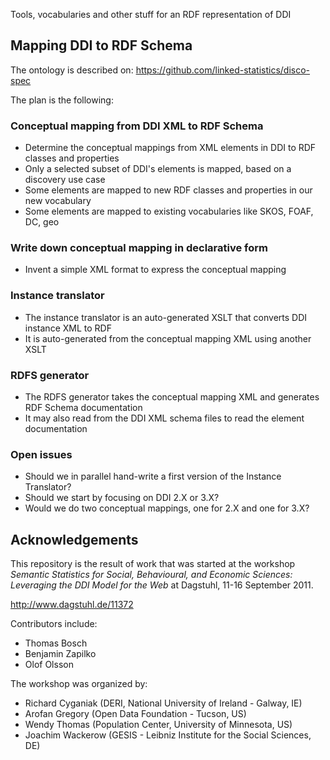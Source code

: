 Tools, vocabularies and other stuff for an RDF representation of DDI

## Mapping DDI to RDF Schema

The ontology is described on: https://github.com/linked-statistics/disco-spec

The plan is the following:

### Conceptual mapping from DDI XML to RDF Schema

* Determine the conceptual mappings from XML elements in DDI to RDF classes and properties
* Only a selected subset of DDI's elements is mapped, based on a discovery use case
* Some elements are mapped to new RDF classes and properties in our new vocabulary
* Some elements are mapped to existing vocabularies like SKOS, FOAF, DC, geo

### Write down conceptual mapping in declarative form

* Invent a simple XML format to express the conceptual mapping

### Instance translator

* The instance translator is an auto-generated XSLT that converts DDI instance XML to RDF
* It is auto-generated from the conceptual mapping XML using another XSLT

### RDFS generator

* The RDFS generator takes the conceptual mapping XML and generates RDF Schema documentation
* It may also read from the DDI XML schema files to read the element documentation

### Open issues

* Should we in parallel hand-write a first version of the Instance Translator?
* Should we start by focusing on DDI 2.X or 3.X?
* Would we do two conceptual mappings, one for 2.X and one for 3.X?

## Acknowledgements

This repository is the result of work that was started at the workshop
*Semantic Statistics for Social, Behavioural, and Economic Sciences:
Leveraging the DDI Model for the Web* at Dagstuhl, 11-16 September 2011.

http://www.dagstuhl.de/11372

Contributors include:

* Thomas Bosch
* Benjamin Zapilko
* Olof Olsson

The workshop was organized by:

* Richard Cyganiak (DERI, National University of Ireland - Galway, IE)
* Arofan Gregory (Open Data Foundation - Tucson, US)
* Wendy Thomas (Population Center, University of Minnesota, US)
* Joachim Wackerow (GESIS - Leibniz Institute for the Social Sciences, DE)
